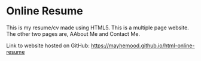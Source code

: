 # Online Resume
This is my resume/cv made using HTML5. This is a multiple page website. 
The other two pages are, AAbout Me and Contact Me.

Link to website hosted on GitHub: https://mayhemood.github.io/html-online-resume